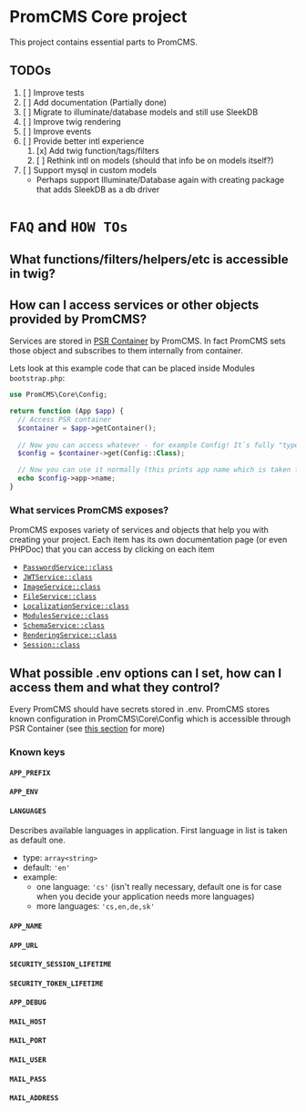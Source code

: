 # PromCMS Core project

This project contains essential parts to PromCMS.

## TODOs

1. [ ] Improve tests
1. [ ] Add documentation (Partially done)
1. [ ] Migrate to illuminate/database models and still use SleekDB
1. [ ] Improve twig rendering
1. [ ] Improve events
1. [ ] Provide better intl experience
    1. [x] Add twig function/tags/filters
    1. [ ] Rethink intl on models (should that info be on models itself?)
1. [ ] Support mysql in custom models 
    * Perhaps support Illuminate/Database again with creating package that adds SleekDB as a db driver

# `FAQ` and `HOW TOs`

## What functions/filters/helpers/etc is accessible in twig?

## How can I access services or other objects provided by PromCMS?

Services are stored in [PSR Container](https://www.php-fig.org/psr/psr-11/) by PromCMS. In fact PromCMS sets those object and subscribes to them internally from container.

Lets look at this example code that can be placed inside Modules `bootstrap.php`: 
```php
use PromCMS\Core\Config;

return function (App $app) {
  // Access PSR container
  $container = $app->getContainer();
  
  // Now you can access whatever - for example Config! It`s fully "type-safe" ;)
  $config = $container->get(Config::Class);

  // Now you can use it normally (this prints app name which is taken from .env:APP_NAME)
  echo $config->app->name;
}
```

### What services PromCMS exposes?

PromCMS exposes variety of services and objects that help you with creating your project. Each item has its own documentation page (or even PHPDoc) that you can access by clicking on each item

- [`PasswordService::class`](./src/Services/PasswordService.php)
- [`JWTService::class`](./src/Services/JWTService.php)
- [`ImageService::class`](./src/Services/ImageService.php)
- [`FileService::class`](./src/Services/FileService.php)
- [`LocalizationService::class`](./src/Services/LocalizationService.php)
- [`ModulesService::class`](./src/Services/ModulesService.php)
- [`SchemaService::class`](./src/Services/SchemaService.php)
- [`RenderingService::class`](./src/Services/RenderingService.php)
- [`Session::class`](./src/Session.php)

## What possible .env options can I set, how can I access them and what they control?

Every PromCMS should have secrets stored in .env. PromCMS stores known configuration in PromCMS\Core\Config which is accessible through PSR Container (see [this section](#how-can-i-access-services-or-other-objects-provided-by-promcms) for more)

### Known keys

#### `APP_PREFIX`
#### `APP_ENV`
#### `LANGUAGES`

Describes available languages in application. First language in list is taken as default one.

- type: `array<string>`
- default: `'en'`
- example: 
    - one language: `'cs'` (isn't really necessary, default one is for case when you decide your application needs more languages)
    - more languages: `'cs,en,de,sk'`

#### `APP_NAME`
#### `APP_URL`
#### `SECURITY_SESSION_LIFETIME`
#### `SECURITY_TOKEN_LIFETIME`
#### `APP_DEBUG`
#### `MAIL_HOST`
#### `MAIL_PORT`
#### `MAIL_USER`
#### `MAIL_PASS`
#### `MAIL_ADDRESS`